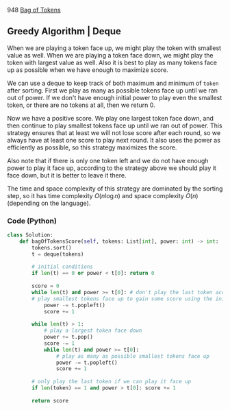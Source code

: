 948 [Bag of Tokens](https://leetcode.com/problems/bag-of-tokens/)

## Greedy Algorithm | Deque
When we are playing a token face up, we might play the token with smallest value as well. When we are playing a token face down, we might play the token with largest value as well. Also it is best to play as many tokens face up as possible when we have enough to maximize score.

We can use a deque to keep track of both maximum and minimum of `token` after sorting. First we play as many as possible tokens face up until we ran out of power. If we don't have enough initial power to play even the smallest token, or there are no tokens at all, then we return 0.

Now we have a positive score. We play one largest token face down, and then continue to play smallest tokens face up until we ran out of power. This strategy ensures that at least we will not lose score after each round, so we always have at least one score to play next round. It also uses the power as efficiently as possible, so this strategy maximizes the score.

Also note that if there is only one token left and we do not have enough power to play it face up, according to the strategy above we should play it face down, but it is better to leave it there.

The time and space complexity of this strategy are dominated by the sorting step, so it has time complexity $O(n\log n)$ and space complexity $O(n)$ (depending on the language).

### Code (Python)
```python
class Solution:
    def bagOfTokensScore(self, tokens: List[int], power: int) -> int:
        tokens.sort()
        t = deque(tokens)
        
        # initial conditions
        if len(t) == 0 or power < t[0]: return 0
        
        score = 0
        while len(t) and power >= t[0]: # don't play the last token according to strategy
        # play smallest tokens face up to gain some score using the initial power
            power -= t.popleft()
            score += 1
            
        while len(t) > 1:
            # play a largest token face down
            power += t.pop()
            score -= 1
            while len(t) and power >= t[0]:
                # play as many as possible smallest tokens face up
                power -= t.popleft()
                score += 1
        
        # only play the last token if we can play it face up
        if len(token) == 1 and power > t[0]: score += 1
        
        return score
```
